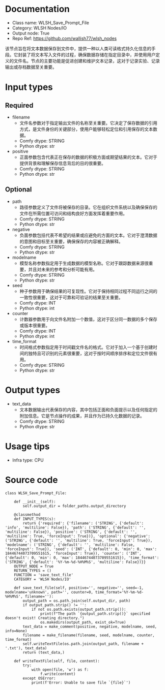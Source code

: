 # Documentation
- Class name: WLSH_Save_Prompt_File
- Category: WLSH Nodes/IO
- Output node: True
- Repo Ref: https://github.com/wallish77/wlsh_nodes

该节点旨在将文本数据保存到文件中，提供一种以人类可读格式持久化信息的手段。它封装了将文本写入文件的过程，确保数据存储在指定目录中，并使用用户定义的文件名。节点的主要功能是促进创建和维护文本记录，这对于记录实验、记录输出或存档数据至关重要。

# Input types
## Required
- filename
    - 文件名参数对于指定输出文件的名称至关重要。它决定了保存数据的引用方式，是文件身份的关键部分，使用户能够轻松定位和引用保存的文本数据。
    - Comfy dtype: STRING
    - Python dtype: str
- positive
    - 正面参数包含代表正在保存的数据的积极方面或期望结果的文本。它对于提供背景和理解保存信息背后的目的很重要。
    - Comfy dtype: STRING
    - Python dtype: str
## Optional
- path
    - 路径参数定义了文件将被保存的目录。它在组织文件系统以及确保保存的文件在所需位置可访问和结构良好方面发挥着重要作用。
    - Comfy dtype: STRING
    - Python dtype: str
- negative
    - 负面参数包括代表不希望的结果或应避免的方面的文本。它对于澄清数据的意图和目标至关重要，确保保存的内容被正确解释。
    - Comfy dtype: STRING
    - Python dtype: str
- modelname
    - 模型名称参数指定用于生成数据的模型名称。它对于跟踪数据来源很重要，并且对未来的参考和分析可能有用。
    - Comfy dtype: STRING
    - Python dtype: str
- seed
    - 种子参数用于确保结果的可复现性。它对于保持相同过程不同运行之间的一致性很重要，这对于可靠和可验证的结果至关重要。
    - Comfy dtype: INT
    - Python dtype: int
- counter
    - 计数器参数用于向文件名附加一个数值，这对于区分同一数据的多个保存或版本很重要。
    - Comfy dtype: INT
    - Python dtype: int
- time_format
    - 时间格式参数指定用于时间戳文件名的格式。它对于加入一个基于创建时间的独特且可识别的元素很重要，这对于按时间顺序排序和定位文件很有用。
    - Comfy dtype: STRING
    - Python dtype: str

# Output types
- text_data
    - 文本数据输出代表保存的内容，其中包括正面和负面提示以及任何指定的附加信息。它是节点操作的成果，并且作为已持久化数据的记录。
    - Comfy dtype: STRING
    - Python dtype: str

# Usage tips
- Infra type: CPU

# Source code
```
class WLSH_Save_Prompt_File:

    def __init__(self):
        self.output_dir = folder_paths.output_directory

    @classmethod
    def INPUT_TYPES(s):
        return {'required': {'filename': ('STRING', {'default': 'info', 'multiline': False}), 'path': ('STRING', {'default': '', 'multiline': False}), 'positive': ('STRING', {'default': '', 'multiline': True, 'forceInput': True})}, 'optional': {'negative': ('STRING', {'default': '', 'multiline': True, 'forceInput': True}), 'modelname': ('STRING', {'default': '', 'multiline': False, 'forceInput': True}), 'seed': ('INT', {'default': 0, 'min': 0, 'max': 18446744073709551615, 'forceInput': True}), 'counter': ('INT', {'default': 0, 'min': 0, 'max': 18446744073709551615}), 'time_format': ('STRING', {'default': '%Y-%m-%d-%H%M%S', 'multiline': False})}}
    OUTPUT_NODE = True
    RETURN_TYPES = ()
    FUNCTION = 'save_text_file'
    CATEGORY = 'WLSH Nodes/IO'

    def save_text_file(self, positive='', negative='', seed=-1, modelname='unknown', path='', counter=0, time_format='%Y-%m-%d-%H%M%S', filename=''):
        output_path = os.path.join(self.output_dir, path)
        if output_path.strip() != '':
            if not os.path.exists(output_path.strip()):
                print(f"The path `{output_path.strip()}` specified doesn't exist! Creating directory.")
                os.makedirs(output_path, exist_ok=True)
        text_data = make_comment(positive, negative, modelname, seed, info=None)
        filename = make_filename(filename, seed, modelname, counter, time_format)
        self.writeTextFile(os.path.join(output_path, filename + '.txt'), text_data)
        return (text_data,)

    def writeTextFile(self, file, content):
        try:
            with open(file, 'w') as f:
                f.write(content)
        except OSError:
            print(f'Error: Unable to save file `{file}`')
```